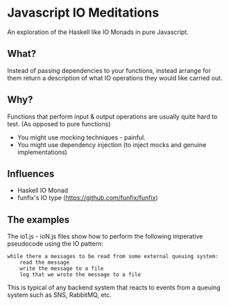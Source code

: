 # Javascript IO Meditations

An exploration of the Haskell like IO Monads in pure Javascript.

## What?

Instead of passing dependencies to your functions, instead arrange for them return a description of what IO operations they would like carried out.

## Why?

Functions that perform input & output operations are usually quite hard to test. (As opposed to pure functions)
- You might use mocking techniques - painful.
- You might use dependency injection (to inject mocks and genuine implementations)

## Influences
- Haskell IO Monad
- funfix's IO type (https://github.com/funfix/funfix)

## The examples

The io1.js - ioN.js files show how to perform the following imperative pseudocode using the IO pattern:

    while there a messages to be read from some external queuing system:
        read the message
        write the message to a file
        log that we wrote the message to a file

This is typical of any backend system that reacts to events from a queuing system such as SNS, RabbitMQ, etc.
